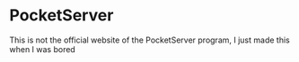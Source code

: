 # PocketServer
This is not the official website of the PocketServer program, I just made this when I was bored
